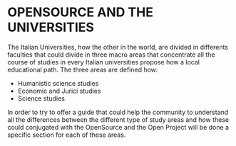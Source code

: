 # OPENSOURCE AND THE UNIVERSITIES

The Italian Universities, how the other in the world, are divided in differents faculties that could divide in three macro areas 
that concentrate all the course of studies in every Italian universities propose how a local educational path. The three areas are defined how:

- Humanistic science studies
- Economic and Jurici studies
- Science studies

In order to try to offer a guide that could help the community to understand all the differences between the different type of study areas
and how these could conjugated with the OpenSource and the Open Project will be done a specific section for each of these areas.
